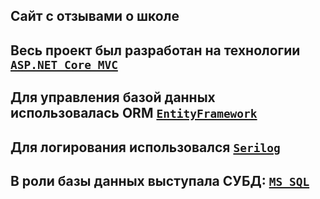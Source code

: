 ## Сайт с отзывами о школе

## Весь проект был разработан на технологии [`ASP.NET Core MVC`](https://docs.microsoft.com/ru-ru/aspnet/core/mvc/overview?view=aspnetcore-5.0)
## Для управления базой данных использовалась ORM [`EntityFramework`](https://docs.microsoft.com/ru-ru/ef/)
## Для логирования использовался [`Serilog`](https://github.com/serilog/serilog)
## В роли базы данных выступала СУБД: [`MS SQL`](https://www.microsoft.com/ru-ru/sql-server/sql-server-2019)
